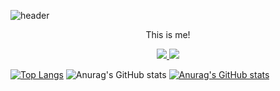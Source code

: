 ![header](https://capsule-render.vercel.app/api?type=waving&color=auto&height=300&section=header&text=Kaldap&fontSize=90&animation=fadeIn&fontAlignY=38&desc=Decorate%20GitHub%20Profile%20or%20any%20Repo%20like%20me!&descAlignY=51&descAlign=62)


<p align='center'> This is me! </p>
<p align='center'>
  <a href="https://github.com/kyechan99/capsule-render/labels/Idea">
    <img src="https://img.shields.io/badge/IDEA%20ISSUE%20-%23F7DF1E.svg?&style=for-the-badge&&logoColor=white"/>
  </a>
  <a href="#demo">
    <img src="https://img.shields.io/badge/DEMO%20-%234FC08D.svg?&style=for-the-badge&&logoColor=white"/>
  </a>
</p>

[![Top Langs](https://github-readme-stats.vercel.app/api/top-langs/?username=KDW00817)](https://github.com/anuraghazra/github-readme-stats)
![Anurag's GitHub stats](https://github-readme-stats.vercel.app/api?username=KDW00817&hide=contribs,prs&show_icons=true&theme=graywhite)
[![Anurag's GitHub stats](https://github-readme-stats.vercel.app/api?username=KDW00817)](https://github.com/anuraghazra/github-readme-stats)

